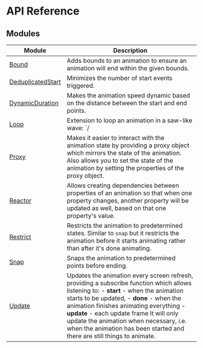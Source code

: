 # API Reference

## Modules

| Module | Description |
| ------ | ------ |
| [Bound](Bound/index.md) | Adds bounds to an animation to ensure an animation will end within the given bounds. |
| [DeduplicatedStart](DeduplicatedStart/index.md) | Minimizes the number of start events triggered. |
| [DynamicDuration](DynamicDuration/index.md) | Makes the animation speed dynamic based on the distance between the start and end points. |
| [Loop](Loop/index.md) | Extension to loop an animation in a saw-like wave: `/|/|` |
| [Proxy](Proxy/index.md) | Makes it easier to interact with the animation state by providing a proxy object which mirrors the state of the animation. Also allows you to set the state of the animation by setting the properties of the proxy object. |
| [Reactor](Reactor/index.md) | Allows creating dependencies between properties of an animation so that when one property changes, another property will be updated as well, based on that one property's value. |
| [Restrict](Restrict/index.md) | Restricts the animation to predetermined states. Similar to `snap` but it restricts the animation before it starts animating rather than after it's done animating. |
| [Snap](Snap/index.md) | Snaps the animation to predetermined points before ending. |
| [Update](Update/index.md) | Updates the animation every screen refresh, providing a subscribe function which allows listening to: - **start** - when the animation starts to be updated, - **done** - when the animation finishes animating everything - **update** - each update frame It will only update the animation when necessary, i.e. when the animation has been started and there are still things to animate. |
